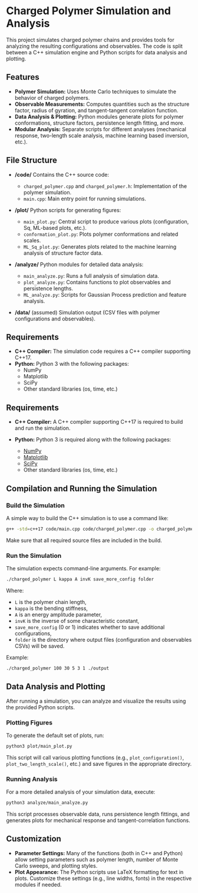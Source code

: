 # Charged Polymer Simulation and Analysis

This project simulates charged polymer chains and provides tools for analyzing the resulting configurations and observables. The code is split between a C++ simulation engine and Python scripts for data analysis and plotting.

## Features

- **Polymer Simulation:** Uses Monte Carlo techniques to simulate the behavior of charged polymers.
- **Observable Measurements:** Computes quantities such as the structure factor, radius of gyration, and tangent-tangent correlation function.
- **Data Analysis & Plotting:** Python modules generate plots for polymer conformations, structure factors, persistence length fitting, and more.
- **Modular Analysis:** Separate scripts for different analyses (mechanical response, two-length scale analysis, machine learning based inversion, etc.).

## File Structure

- **/code/**
  Contains the C++ source code:
  - `charged_polymer.cpp` and `charged_polymer.h`: Implementation of the polymer simulation.
  - `main.cpp`: Main entry point for running simulations.

- **/plot/**
  Python scripts for generating figures:
  - `main_plot.py`: Central script to produce various plots (configuration, Sq, ML-based plots, etc.).
  - `conformation_plot.py`: Plots polymer conformations and related scales.
  - `ML_Sq_plot.py`: Generates plots related to the machine learning analysis of structure factor data.

- **/analyze/**
  Python modules for detailed data analysis:
  - `main_analyze.py`: Runs a full analysis of simulation data.
  - `plot_analyze.py`: Contains functions to plot observables and persistence lengths.
  - `ML_analyze.py`: Scripts for Gaussian Process prediction and feature analysis.

- **/data/** (assumed)
  Simulation output (CSV files with polymer configurations and observables).

## Requirements

- **C++ Compiler:** The simulation code requires a C++ compiler supporting C++17.
- **Python:** Python 3 with the following packages:
  - NumPy
  - Matplotlib
  - SciPy
  - Other standard libraries (os, time, etc.)


## Requirements

- **C++ Compiler:**
  A C++ compiler supporting C++17 is required to build and run the simulation.

- **Python:**
  Python 3 is required along with the following packages:
  - [NumPy](https://numpy.org/)
  - [Matplotlib](https://matplotlib.org/)
  - [SciPy](https://www.scipy.org/)
  - Other standard libraries (os, time, etc.)


## Compilation and Running the Simulation

### Build the Simulation

A simple way to build the C++ simulation is to use a command like:

```sh
g++ -std=c++17 code/main.cpp code/charged_polymer.cpp -o charged_polymer
```

Make sure that all required source files are included in the build.

### Run the Simulation

The simulation expects command-line arguments. For example:

```sh
./charged_polymer L kappa A invK save_more_config folder
```

Where:
- `L` is the polymer chain length,
- `kappa` is the bending stiffness,
- `A` is an energy amplitude parameter,
- `invK` is the inverse of some characteristic constant,
- `save_more_config` (0 or 1) indicates whether to save additional configurations,
- `folder` is the directory where output files (configuration and observables CSVs) will be saved.

Example:

```sh
./charged_polymer 100 30 5 3 1 ./output
```

## Data Analysis and Plotting

After running a simulation, you can analyze and visualize the results using the provided Python scripts.

### Plotting Figures

To generate the default set of plots, run:

```sh
python3 plot/main_plot.py
```

This script will call various plotting functions (e.g., `plot_configuration()`, `plot_two_length_scale()`, etc.) and save figures in the appropriate directory.

### Running Analysis

For a more detailed analysis of your simulation data, execute:

```sh
python3 analyze/main_analyze.py
```

This script processes observable data, runs persistence length fittings, and generates plots for mechanical response and tangent-correlation functions.

## Customization

- **Parameter Settings:** Many of the functions (both in C++ and Python) allow setting parameters such as polymer length, number of Monte Carlo sweeps, and plotting styles.
- **Plot Appearance:** The Python scripts use LaTeX formatting for text in plots. Customize these settings (e.g., line widths, fonts) in the respective modules if needed.

